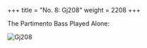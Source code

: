 +++
title = "No. 8: Gj208"
weight = 2208
+++

The Partimento Bass Played Alone:

![Gj208](/img/008DurNum.jpg)
